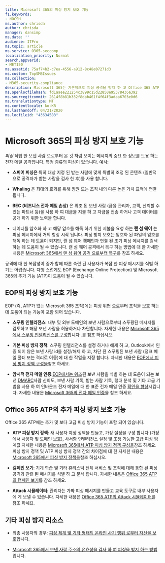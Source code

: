 ```yaml
---
title: Microsoft 365의 피싱 방지 보호 기능
f1.keywords:
- NOCSH
ms.author: chrisda
author: chrisda
manager: dansimp
ms.date: ''
audience: ITPro
ms.topic: article
ms.service: O365-seccomp
localization_priority: Normal
search.appverid:
- MET150
ms.assetid: 75af74b2-c7ea-4556-a912-8c48e07271d3
ms.custom: TopSMBIssues
ms.collection:
- M365-security-compliance
description: Microsoft 365는 기본적으로 피싱 공격을 방지 하 고 Office 365 ATP (Advanced Threat Protection)의 추가 기능을 제공 합니다. 이 항목에서는 Microsoft 365에서 피싱 방지 옵션 및 전략을 배우고 구현 하는 데 사용할 수 있는 온라인 리소스에 대해 소개 합니다.
ms.openlocfilehash: fd1aaee221254c3899c15d22850e95378436a392
ms.sourcegitcommit: 2614f8b81b332f8dab461f4f64f3adaa6703e0d6
ms.translationtype: MT
ms.contentlocale: ko-KR
ms.lasthandoff: 04/21/2020
ms.locfileid: "43634583"
---
```

# <a name="anti-phishing-protection-in-microsoft-365"></a>Microsoft 365의 피싱 방지 보호 기능

*피싱* 적법 한 보낸 사람 으로부터 온 것 처럼 보이는 메시지의 중요 한 정보를 도용 하는 전자 메일 공격입니다. 특정 종류의 피싱이 있습니다. 예시:

- **스피어 피싱은** 특히 대상 지정 된 받는 사람에 맞게 특별히 조정 된 콘텐츠 (일반적으로 공격자가 받는 사람을 검사 한 후)를 사용 합니다.

- **Whaling** 은 최대의 효과를 위해 임원 또는 조직 내의 다른 높은 가치 표적에 연결 됩니다.

- **BEC (비즈니스 전자 메일 손상)** 은 위조 된 보낸 사람 (금융 관리자, 고객, 신뢰할 수 있는 파트너 등)을 사용 하 여 대금을 지불 하 고 자금을 전송 하거나 고객 데이터를 공개 하기 위한 노력을 합니다.

- 데이터를 암호화 하 고 해당 암호를 해독 하기 위한 지불을 요청 하는 **랜 섬 웨어** 는 피싱 메시지에서 거의 항상 시작 됩니다. 피싱 방지 보호는 암호화 된 파일의 암호를 해독 하는 데 도움이 되지만, 랜 섬 웨어 캠페인과 연결 된 초기 피싱 메시지를 검색 하는 데 도움이 될 수 있습니다. 랜 섬 웨어 공격에서 복구 하는 방법에 대 한 자세한 내용은 [Microsoft 365에서 랜 섬 웨어 공격 으로부터 복구](recover-from-ransomware.md)를 참조 하세요.

공격에 대 한 복잡성이 증가 함에 따른 숙련 된 사용자가 복잡 한 피싱 메시지를 식별 하기는 어렵습니다. 다행 스럽게도 EOP (Exchange Online Protection) 및 Microsoft 365의 추가 기능 (ATP)이 도움이 될 수 있습니다.

## <a name="anti-phishing-protection-in-eop"></a>EOP의 피싱 방지 보호 기능

EOP (즉, ATP가 없는 Microsoft 365 조직)에는 피싱 위협 으로부터 조직을 보호 하는 데 도움이 되는 기능이 포함 되어 있습니다.

- **스푸핑 인텔리전스**: 내부 및 외부 도메인의 보낸 사람으로부터 스푸핑된 메시지를 검토하고 해당 보낸 사람을 허용하거나 차단합니다. 자세한 내용은 [Microsoft 365에서 스푸핑 인텔리전스를 구성](learn-about-spoof-intelligence.md)합니다 .를 참조 하십시오.

- **기본 피싱 방지 정책**: 스푸핑 인텔리전스를 설정 하거나 해제 하 고, Outlook에서 인증 되지 않은 보낸 사람 id를 설정/해제 하 고, 차단 된 스푸핑된 보낸 사람 (정크 메일 폴더 또는 격리로 이동)에 대 한 작업을 지정 합니다. 자세한 내용은 [EOP에서 피싱 방지 정책 구성을](configure-anti-phishing-policies-eop.md)참조 하세요.

- **암시적 전자 메일 인증**:[EOP에서는 위조](set-up-spf-in-office-365-to-help-prevent-spoofing.md)된 보낸 사람을 식별 하는 데 도움이 되는 보낸 [DMARC](use-dmarc-to-validate-email.md)사람 신뢰도, 보낸 사람 기록, 받는 사람 기록, 행태 분석 및 기타 고급 기법을 사용 하 여 인바운드 전자 메일에 대 한 표준 전자 메일 인증 [확인을 향상](use-dkim-to-validate-outbound-email.md)시킵니다. 자세한 내용은 [Microsoft 365의 전자 메일 인증](email-validation-and-authentication.md)을 참조 하세요.

## <a name="additional-anti-phishing-protection-in-office-365-atp"></a>Office 365 ATP의 추가 피싱 방지 보호 기능

Office 365 ATP에는 추가 및 보다 고급 피싱 방지 기능이 포함 되어 있습니다.

- **ATP 피싱 방지 정책**: 새 사용자 지정 정책을 만들고, 가장 설정을 구성 합니다 (가장에서 사용자 및 도메인 보호), 사서함 인텔리전스 설정 및 조정 가능한 고급 피싱 임계값 자세한 내용은 [Microsoft 365에서 ATP 피싱 방지 정책 구성을](configure-atp-anti-phishing-policies.md)참조 하세요. 피싱 방지 정책 및 ATP 피싱 방지 정책 간의 차이점에 대 한 자세한 내용은 [Microsoft 365에서 피싱 방지 정책을](set-up-anti-phishing-policies.md)참조 하십시오.

- **캠페인 보기**: 기계 학습 및 기타 휴리스틱 전체 서비스 및 조직에 대해 통합 된 피싱 공격과 관련 된 메시지를 식별 하 고 분석 합니다. 자세한 내용은 [Office 365 ATP의 캠페인 보기](campaigns.md)를 참조 하세요.

- **Attack 시뮬레이터**: 관리자는 가짜 피싱 메시지를 만들고 교육 도구로 내부 사용자에 게 보낼 수 있습니다. 자세한 내용은 [Office 365 ATP의 Attack 시뮬레이터](attack-simulator.md)를 참조 하세요.

## <a name="other-anti-phishing-resources"></a>기타 피싱 방지 리소스

- 최종 사용자의 경우: [피싱 체계 및 기타 형태의 온라인 사기 행위 로부터 자신을 보호](https://support.office.com/article/f84750b4-2f2c-46c3-89f6-e65f7f8c3546)합니다.

- [Microsoft 365에서 보낸 사람 주소의 유효성을 검사 하 여 피싱을 방지 하는 방법](how-office-365-validates-the-from-address.md)입니다.